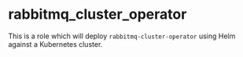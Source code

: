 # rabbitmq_cluster_operator

This is a role which will deploy `rabbitmq-cluster-operator` using Helm against
a Kubernetes cluster.
